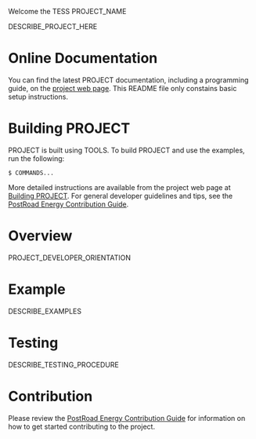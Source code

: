 Welcome the TESS PROJECT_NAME

DESCRIBE_PROJECT_HERE

# Online Documentation

You can find the latest PROJECT documentation, including a programming guide, on the [project web page](PROJECT_WEBPAGE). This README file only constains basic setup instructions.

# Building PROJECT

PROJECT is built using TOOLS. To build PROJECT and use the examples, run the following:

~~~
$ COMMANDS...
~~~

More detailed instructions are available from the project web page at [Building PROJECT](PROJECT_WEBPAGE#Build). For general developer guidelines and tips, see the [PostRoad Energy Contribution Guide](https://github.com/postroad-energy/.github/wiki).

# Overview

PROJECT_DEVELOPER_ORIENTATION

# Example

DESCRIBE_EXAMPLES

# Testing

DESCRIBE_TESTING_PROCEDURE

# Contribution

Please review the [PostRoad Energy Contribution Guide](https://github.com/postroad-energy/.github/wiki) for information on how to get started contributing to the project.
